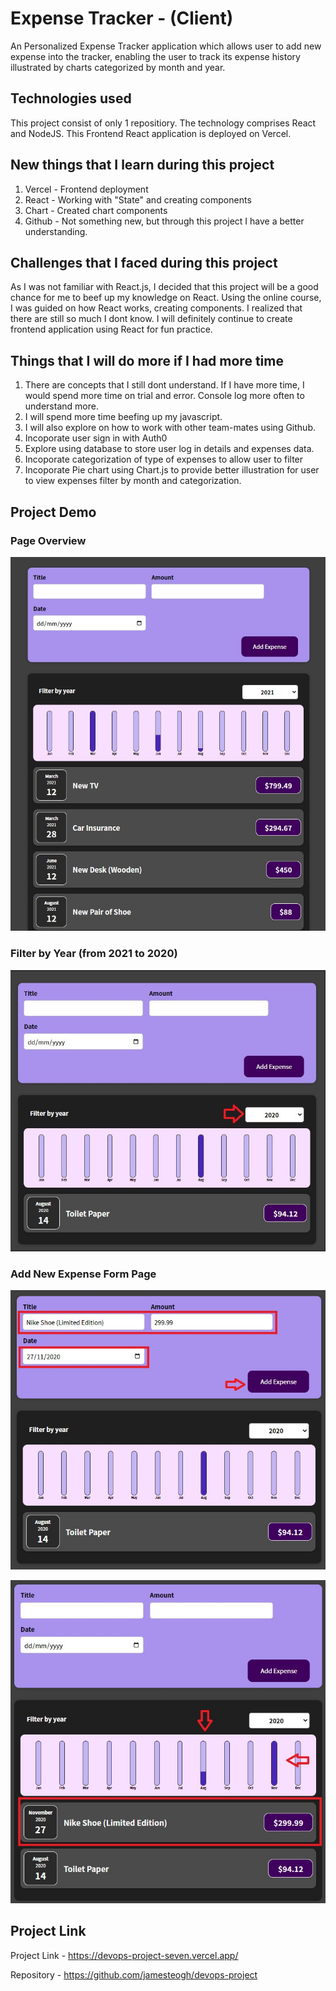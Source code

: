 # Expense Tracker - (Client)

An Personalized Expense Tracker application which allows user to add new expense into the tracker, enabling the user to track its expense history illustrated by charts categorized by month and year. 

## Technologies used

This project consist of only 1 repositiory. The technology comprises React and NodeJS. This Frontend React application is deployed on Vercel. 
## New things that I learn during this project

1. Vercel - Frontend deployment
2. React - Working with "State" and creating components
3. Chart - Created chart components
4. Github - Not something new, but through this project I have a better understanding.

## Challenges that I faced during this project

As I was not familiar with React.js, I decided that this project will be a good chance for me to beef up my knowledge on React. Using the online course, I was guided on how React works, creating components. I realized that there are still so much I dont know. I will definitely continue to create frontend application using React for fun practice. 
## Things that I will do more if I had more time

1. There are concepts that I still dont understand. If I have more time, I would spend more time on trial and error. Console log more often to understand more.
2. I will spend more time beefing up my javascript.
3. I will also explore on how to work with other team-mates using Github. 
4. Incoporate user sign in with Auth0
5. Explore using database to store user log in details and expenses data. 
6. Incoporate categorization of type of expenses to allow user to filter
7. Incoporate Pie chart using Chart.js to provide better illustration for user to view expenses filter by month and categorization.

## Project Demo

### Page Overview

![Alt text](./public/img/Page_Overview.jpg?raw=true "Title")

### Filter by Year (from 2021 to 2020)

![Alt text](./public/img/filter2020.jpg?raw=true "Title")

### Add New Expense Form Page

![Alt text](./public/img/AddExpense.jpg?raw=true "Title")

![Alt text](./public/img/filter2020added.jpg?raw=true "Title")

## Project Link

Project Link - https://devops-project-seven.vercel.app/

Repository - https://github.com/jamesteogh/devops-project
